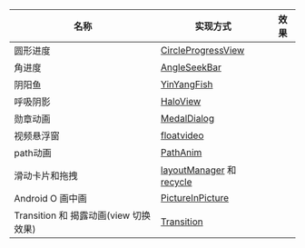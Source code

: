 | 名称  | 实现方式 | 效果  |
| ---- | ---- | ---- |
|圆形进度| [CircleProgressView](https://github.com/SheTieJun/CustomView/blob/master/lib/src/main/java/me/shetj/custom/CircleProgressView.kt) |      |
| 角进度 | [AngleSeekBar](https://github.com/SheTieJun/CustomView/blob/master/lib/src/main/java/me/shetj/custom/AngleSeekBar.kt) |      |
| 阴阳鱼 | [YinYangFish](https://github.com/SheTieJun/CustomView/blob/master/lib/src/main/java/me/shetj/custom/YinYangFish.kt) |      |
| 呼吸阴影 | [HaloView](https://github.com/SheTieJun/CustomView/blob/master/lib/src/main/java/me/shetj/custom/HaloView.kt) | |
| 勋章动画 | [MedalDialog](https://github.com/SheTieJun/CustomView/blob/master/app/src/main/java/me/shetj/customviewdemo/utils/MedalDialog.kt) | |
| 视频悬浮窗 | [floatvideo](https://github.com/SheTieJun/CustomView/tree/master/app/src/main/java/me/shetj/customviewdemo/floatvideo) | |
| path动画 | [PathAnim](https://github.com/SheTieJun/CustomView/tree/master/app/src/main/java/me/shetj/customviewdemo/anim/PathAnim.kt) | |
| 滑动卡片和拖拽 |[layoutManager](https://github.com/SheTieJun/CustomView/blob/master/lib/src/main/java/me/shetj/custom/layoutManager) 和 [recycle](https://github.com/SheTieJun/CustomView/tree/master/app/src/main/java/me/shetj/customviewdemo/recycle)| |
| Android O 画中画|[PictureInPicture](https://github.com/SheTieJun/CustomView/tree/master/app/src/main/java/me/shetj/customviewdemo/pic) | |
| Transition 和 揭露动画(view 切换效果)|[Transition](https://github.com/SheTieJun/CustomView/tree/master/app/src/main/java/me/shetj/customviewdemo/tansition)||